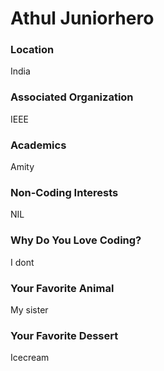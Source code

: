 # Athul Juniorhero

### Location
India

### Associated Organization
IEEE

### Academics
Amity

### Non-Coding Interests
NIL

### Why Do You Love Coding?
I dont

### Your Favorite Animal
My sister

### Your Favorite Dessert
Icecream
